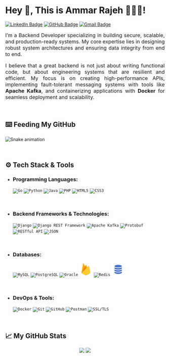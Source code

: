 # Hey 👋, This is Ammar Rajeh 👨🏻‍💻!

[![LinkedIn Badge](https://img.shields.io/badge/-LinkedIn-0e76a8?style=flat-square&logo=LinkedIn&logoColor=white)](https://www.linkedin.com/in/YOUR_LINKEDIN_USERNAME)
[![GitHub Badge](https://img.shields.io/badge/-GitHub-181717?style=flat-square&logo=GitHub&logoColor=white)](https://github.com/Ammar7777782439)
[![Gmail Badge](https://img.shields.io/badge/-Gmail-red?style=flat-square&logo=Gmail&logoColor=white)](mailto:ammarraghabusiness@gmail.com)

<p style="text-align: justify; font-size: 16px;">
   I’m a Backend Developer specializing in building secure, scalable, and production-ready systems. My core expertise lies in designing robust system architectures and ensuring data integrity from end to end.
</p>
<p style="text-align: justify; font-size: 16px;">
   I believe that a great backend is not just about writing functional code, but about engineering systems that are resilient and efficient. My focus is on creating high-performance APIs, implementing fault-tolerant messaging systems with tools like <b>Apache Kafka</b>, and containerizing applications with <b>Docker</b> for seamless deployment and scalability.
</p>
<!-- <p style="text-align: justify; font-size: 16px;">
   At <a href="https://deepsafer.com/" target="_blank">Deepsafer</a>, I apply my passion for security by designing and developing backend infrastructure for cybersecurity applications, building secure APIs, and implementing advanced measures to protect systems from cyber threats. My goal is to build backend systems that don't just work, but are fundamentally secure and built to last 🛡️.
</p>     -->

<br/>

## ⌨️ Feeding My GitHub
![Snake animation](https://raw.githubusercontent.com/Ammar7777782439/Ammar7777782439/output/github-contribution-grid-snake-dark.svg)

<br/>

## ⚙️ Tech Stack & Tools

- ### Programming Languages:
  <code><img title="Go" alt="Go" src="https://cdn.jsdelivr.net/gh/devicons/devicon/icons/go/go-original-wordmark.svg" height="42px"/></code>
  <code><img title="Python" alt="Python" src="https://cdn.jsdelivr.net/gh/devicons/devicon/icons/python/python-original.svg" height="42px"/></code>
  <code><img title="Java" alt="Java" src="https://cdn.jsdelivr.net/gh/devicons/devicon/icons/java/java-original.svg" height="42px"/></code>
  <code><img title="PHP" alt="PHP" src="https://cdn.jsdelivr.net/gh/devicons/devicon/icons/php/php-original.svg" height="42px"/></code>
  <code><img title="HTML5" alt="HTML5" src="https://cdn.jsdelivr.net/gh/devicons/devicon/icons/html5/html5-original.svg" height="42px"/></code>
  <code><img title="CSS3" alt="CSS3" src="https://cdn.jsdelivr.net/gh/devicons/devicon/icons/css3/css3-original.svg" height="42px"/></code>

<br/>

- ### Backend Frameworks & Technologies:
  <code><img title="Django" alt="Django" src="https://cdn.jsdelivr.net/gh/devicons/devicon/icons/django/django-plain.svg" height="42px"/></code>
  <code><img title="Django REST Framework" alt="Django REST Framework" src="https://cdn.jsdelivr.net/gh/devicons/devicon/icons/djangorest/djangorest-original.svg" height="42px"/></code>
  <code><img title="Apache Kafka" alt="Apache Kafka" src="https://cdn.jsdelivr.net/gh/devicons/devicon@latest/icons/apachekafka/apachekafka-original-wordmark.svg" height="42px" style="background: white; border-radius: 4px;"/></code>
  <code><img title="Protobuf" alt="Protobuf" src="https://cdn.jsdelivr.net/gh/devicons/devicon/icons/protobuf/protobuf-original.svg" height="42px"/></code>
  <code><img title="RESTful API" alt="RESTful API" src="https://raw.githubusercontent.com/programmersEmperor/programmersEmperor/main/public/rest-api-icon.png" height="42px"/></code>
  <code><img title="JSON" alt="JSON" src="https://cdn.jsdelivr.net/gh/devicons/devicon/icons/json/json-original.svg" height="42px"/></code>

<br/>

- ### Databases:
  <code><img title="MySQL" alt="MySQL" src="https://cdn.jsdelivr.net/gh/devicons/devicon/icons/mysql/mysql-original.svg" height="42px"/></code>
  <code><img title="PostgreSQL" alt="PostgreSQL" src="https://cdn.jsdelivr.net/gh/devicons/devicon/icons/postgresql/postgresql-original.svg" height="42px"/></code>
  <code><img title="Oracle" alt="Oracle" src="https://cdn.jsdelivr.net/gh/devicons/devicon/icons/oracle/oracle-original.svg" height="42px"/></code>
  <code><img title="Firebase" alt="Firebase" src="https://raw.githubusercontent.com/github/explore/main/topics/firebase/firebase.png" height="42px"/></code>
  <code><img title="Redis" alt="Redis" src="https://cdn.jsdelivr.net/gh/devicons/devicon/icons/redis/redis-original.svg" height="42px"/></code>
  <code><img title="SQL" alt="SQL" src="https://raw.githubusercontent.com/github/explore/main/topics/sql/sql.png" height="42px"/></code>

<br/>

- ### DevOps & Tools:
  <code><img title="Docker" alt="Docker" src="https://cdn.jsdelivr.net/gh/devicons/devicon/icons/docker/docker-original.svg" height="42px"/></code>
  <code><img title="Git" alt="Git" src="https://cdn.jsdelivr.net/gh/devicons/devicon/icons/git/git-original.svg" height="42px"/></code>
  <code><img title="GitHub" alt="GitHub" src="https://cdn.jsdelivr.net/gh/devicons/devicon/icons/github/github-original.svg" height="42px"/></code>
  <code><img title="Postman" alt="Postman" src="https://cdn.jsdelivr.net/gh/devicons/devicon/icons/postman/postman-original.svg" height="42px"/></code>
  <code><img title="SSL/TLS" alt="SSL/TLS" src="https://raw.githubusercontent.com/programmersEmperor/programmersEmperor/main/public/ssl-icon.png" height="42px"/></code>

<br/>

## 📈 My GitHub Stats
<p align="center">
  <img height="180em" src="https://github-readme-stats.vercel.app/api?username=Ammar777782439&show_icons=true&include_all_commits=true&theme=tokyonight&hide_border=true&bg_color=0D1117&cache_seconds=1" />
  <img height="180em" src="https://github-readme-stats.vercel.app/api/top-langs/?username=Ammar777782439&layout=compact&hide_border=true&theme=tokyonight&bg_color=0D1117&langs_count=8&cache_seconds=1" />
</p>
